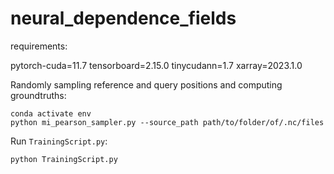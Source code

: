 # neural_dependence_fields

requirements:

pytorch-cuda=11.7
tensorboard=2.15.0
tinycudann=1.7
xarray=2023.1.0

Randomly sampling reference and query positions and computing groundtruths:
```
conda activate env
python mi_pearson_sampler.py --source_path path/to/folder/of/.nc/files
```
Run `TrainingScript.py`:
```
python TrainingScript.py
```
